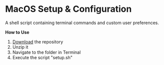 # MacOS Setup & Configuration

A shell script containing terminal commands and custom user preferences.

**How to Use**
1. [Download](https://github.com/AndrewC0128/macOSSetup/archive/master.zip) the repository
2. Unzip it
3. Navigate to the folder in Terminal
4. Execute the script "setup.sh"

